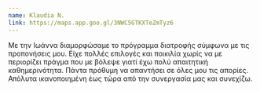 ```yaml
---
name: Klaudia N.
link: https://maps.app.goo.gl/3NWC5GTKXTeZmTyz6
---
```


Με την Ιωάννα διαμορφώσαμε το πρόγραμμα διατροφής σύμφωνα με τις προπονήσεις μου. Είχε πολλές επιλογές και ποικιλία χωρίς να με περιορίζει πράγμα που με βόλεψε γιατί έχω πολύ απαιτητική καθημερινότητα. Πάντα πρόθυμη να απαντήσει σε όλες μου τις απορίες. Απόλυτα ικανοποιημένη έως τώρα από την συνεργασία μας και συνεχίζω.